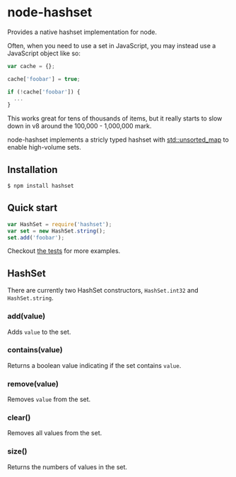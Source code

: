 node-hashset
============

Provides a native hashset implementation for node.

Often, when you need to use a set in JavaScript, you may instead use a JavaScript object like so:
```javascript
var cache = {};

cache['foobar'] = true;

if (!cache['foobar']) {
  ...
}
```

This works great for tens of thousands of items, but it really starts to slow down in v8 around the 100,000 - 1,000,000 mark.

node-hashset implements a stricly typed hashset with [std::unsorted_map](http://en.cppreference.com/w/cpp/container/unordered_map) to enable high-volume sets.

## Installation

```bash
$ npm install hashset
```

## Quick start

```javascript
var HashSet = require('hashset');
var set = new HashSet.string();
set.add('foobar');
```

Checkout [the tests](https://github.com/inolen/node-hashset/blob/master/test/test-hashset.js) for more examples.

## HashSet

There are currently two HashSet constructors, `HashSet.int32` and `HashSet.string`.

### add(value)

Adds `value` to the set.

### contains(value)

Returns a boolean value indicating if the set contains `value`.

### remove(value)

Removes `value` from the set.

### clear()

Removes all values from the set.

### size()

Returns the numbers of values in the set.
